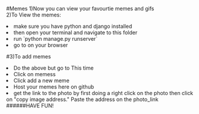 #Memes
1)Now you can view your favourtie memes and gifs<br/>
2)To View the memes:
<li>make sure you have python and django installed</li>
<li>then open your terminal and navigate to this folder</li>
<li>run `python manage.py runserver`</li>
<li> go to<https://127.0.0.1:8000/photos> on your browser</li>

#3)To add memes
<li>Do the above but go to <https://127.0.0.1:8000/admin> This time</li>
<li>Click on memess</li>
<li>Click add a new meme </li>
<li> Host your memes here on github </li>
<li>get the link to the photo by first doing a right click on the photo then click on "copy image address." Paste the address on the photo_link </li>
######HAVE FUN!

